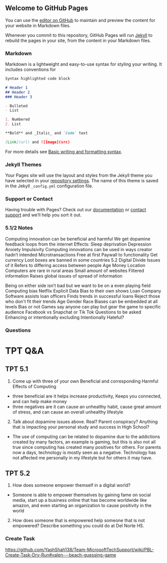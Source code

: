 ## Welcome to GitHub Pages

You can use the [editor on GitHub](https://github.com/ValenReynolds/Valen-s-Repository-Tri-3/edit/gh-pages/index.md) to maintain and preview the content for your website in Markdown files.

Whenever you commit to this repository, GitHub Pages will run [Jekyll](https://jekyllrb.com/) to rebuild the pages in your site, from the content in your Markdown files.

### Markdown

Markdown is a lightweight and easy-to-use syntax for styling your writing. It includes conventions for

```markdown
Syntax highlighted code block

# Header 1
## Header 2
### Header 3

- Bulleted
- List

1. Numbered
2. List

**Bold** and _Italic_ and `Code` text

[Link](url) and ![Image](src)
```

For more details see [Basic writing and formatting syntax](https://docs.github.com/en/github/writing-on-github/getting-started-with-writing-and-formatting-on-github/basic-writing-and-formatting-syntax).

### Jekyll Themes

Your Pages site will use the layout and styles from the Jekyll theme you have selected in your [repository settings](https://github.com/ValenReynolds/Valen-s-Repository-Tri-3/settings/pages). The name of this theme is saved in the Jekyll `_config.yml` configuration file.

### Support or Contact

Having trouble with Pages? Check out our [documentation](https://docs.github.com/categories/github-pages-basics/) or [contact support](https://support.github.com/contact) and we’ll help you sort it out.

### 5.1/2 Notes

Computing innovation can be beneficial and harmful
We get dopamine feedback loops from the internet
Effects:
Sleep deprivation
Depression
Anxiety
Impulsivity
Computing innovations can be used in ways creator hadn’t intended
Microtransactions
Free at first
Paywall to functionality
Get currency
Loot boxes are banned in some countries
5.2
Digital Divide
Issues of it
Refers to differing access between people
Age
Money
Location
Computers are rare in rural areas
Small amount of websites
Filtered information
Raises global issues of spread of information

Being on either side isn’t bad but we want to be on a even playing field
Computing bias
Netflix
Explicit Data
Bias to their own shows
Loan Company
Software assists loan officers
Finds trends in successful loans
Reject those who don't fit their trends
Age 
Gender
Race
Biases can be embedded at all levels
Bias or not
Games say anyone can play but gear the game to specific audience
Facebook vs Snapchat or Tik Tok
Questions to be asked
Enhancing or intentionally excluding
Intentionally Hateful?

### Questions
# TPT Q&A
## TPT 5.1
1. Come up with three of your own Beneficial and corresponding Harmful Effects of Computing
- three beneficial are it helps increase productivity, Keeps you connected, and can help make money
- three negatives are it can cause an unhealthy habit, cause great amount of stress, and can cause an overall unhealthy lifestyle
2. Talk about dopamine issues above. Real? Parent conspiracy? Anything that is impacting your personal study and success in High School?
- The use of computing can be related to dopamine due to the addictions created by many factors, an example is gaming, but this is also not all true since computing has created many positives for others. For parents now a days, technology is mostly seen as a negative. Technology has not affected me personally in my lifestyle but for others it may have.
## TPT 5.2
1. How does someone empower themself in a digital world?
- Someone is able to empower themselves by gaining fame on social media, start up a business online that has become worldwide like amazon, and even starting an organization to cause positivity in the world
2. How does someone that is empowered help someone that is not empowered? Describe something you could do at Del Norte HS.

### Create Task 
https://github.com/YashShah138/Team-MicrosoftTechSupport/wiki/PBL-Create-Task-Dry-Run#valen---beach-guessing-game



